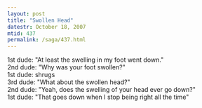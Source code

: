 ```yaml
---
layout: post
title: "Swollen Head"
datestr: October 18, 2007
mtid: 437
permalink: /saga/437.html
---
```


1st dude: "At least the swelling in my foot went down."<br />
2nd dude: "Why was your foot swollen?"<br />
1st dude: shrugs<br />
3rd dude: "What about the swollen head?"<br />
2nd dude: "Yeah, does the swelling of your head ever go down?"<br />
1st dude: "That goes down when I stop being right all the time"

